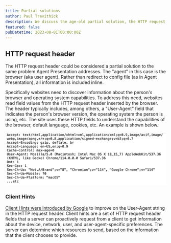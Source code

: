 ```yaml
---
title: Partial solutions
author: Paul Trevithick
description: We discuss the age-old partial solution, the HTTP request header.
featured: false
pubDatetime: 2023-08-01T00:00:00Z
---
```


## HTTP request header

The HTTP request header could be considered a partial solution to the same problem Agent Presentation addresses. The "agent" in this case is the browser (aka user agent). Rather than redirect to config file (as in Agent Presentation), all information is included inline. 

Specifically websites need to discover information about the person's browser and operating system capabilities. To address this need, websites read field values from the HTTP request header inserted by the browser. The header typically includes, among others, a "User-Agent" field that indicates the person's browser version, the operating system the person is using, etc. The site uses these HTTP fields to understand the capabilities of the browser, default language, cookies, etc. An example is shown below.

![http-header](../../assets/http-header.png)

### Client Hints

[Client Hints were introduced by Google](https://developer.chrome.com/en/articles/user-agent-client-hints/) to improve on the User-Agent string in the HTTP request header. Client hints are a set of HTTP request header fields that a server can proactively request from a client to get information about the device, network, user, and user-agent-specific preferences. The server can determine which resources to send, based on the information that the client chooses to provide. 

